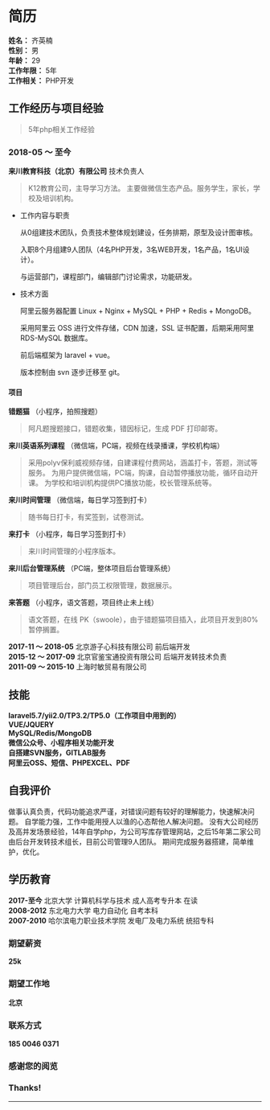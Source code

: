 # 简历
**姓名：** 齐英楠  
**性别：** 男  
**年龄：** 29  
**工作年限：** 5年  
**工作相关：** PHP开发


## 工作经历与项目经验
> 5年php相关工作经验

### 2018-05 ～ 至今 
**来川教育科技（北京）有限公司** 技术负责人
> K12教育公司，主导学习方法。
> 主要做微信生态产品。服务学生，家长，学校及培训机构。

* 工作内容与职责  

  从0组建技术团队，负责技术整体规划建设，任务排期，原型及设计图审核。 

  入职8个月组建9人团队（4名PHP开发，3名WEB开发，1名产品，1名UI设计）。 

  与运营部门，课程部门，编辑部门讨论需求，功能研发。

* 技术方面

  阿里云服务器配置 Linux + Nginx + MySQL + PHP + Redis + MongoDB。

  采用阿里云 OSS 进行文件存储，CDN 加速，SSL 证书配置，后期采用阿里 RDS-MySQL 数据库。

  前后端框架为 laravel + vue。

  版本控制由 svn 逐步迁移至 git。

#### 项目
**错题猫** （小程序，拍照搜题）  
> 阿凡题搜题接口，错题收集，错因标记，生成 PDF 打印邮寄。

**来川英语系列课程** （微信端，PC端，视频在线录播课，学校机构端） 
> 采用polyv保利威视频存储，自建课程付费网站，涵盖打卡，答题，测试等服务。
> 为用户提供微信端，PC端，购课，自动暂停播放功能，循环自动开课。
> 为学校和培训机构提供PC播放功能，校长管理系统等。

**来川时间管理** （微信端，每日学习签到打卡）  
> 随书每日打卡，有奖签到，试卷测试。

**来打卡** （小程序，每日学习签到打卡）  
> 来川时间管理的小程序版本。

**来川后台管理系统** （PC端，整体项目后台管理系统）  
> 项目管理后台，部门员工权限管理，数据展示。

**来答题** （小程序，语文答题，项目终止未上线）  
> 语文答题，在线 PK（swoole），由于错题猫项目插入，此项目开发到80%暂停搁置。

**2017-11 ～ 2018-05** 北京游子心科技有限公司 前后端开发  
**2015-12 ～ 2017-09** 北京官鉴宝通投资有限公司 后端开发转技术负责  
**2011-09 ～ 2015-10** 上海时敏贸易有限公司  

## 技能
**laravel5.7/yii2.0/TP3.2/TP5.0（工作项目中用到的）**  
**VUE/JQUERY**  
**MySQL/Redis/MongoDB**  
**微信公众号、小程序相关功能开发**  
**自搭建SVN服务，GITLAB服务**  
**阿里云OSS、短信、PHPEXCEL、PDF**  

## 自我评价

  做事认真负责，代码功能追求严谨，对错误问题有较好的理解能力，快速解决问题。
  自学能力强，工作中能用授人以渔的心态帮他人解决问题。
  没有大公司经历及高并发场景经验，14年自学php，为公司写库存管理网站，之后15年第二家公司由后台开发转技术组长，目前公司管理9人团队。
  期间完成服务器搭建，简单维护，优化。

## 学历教育

**2017-至今** 北京大学 计算机科学与技术 成人高考专升本 在读  
**2008-2012** 东北电力大学 电力自动化 自考本科  
**2007-2010** 哈尔滨电力职业技术学院 发电厂及电力系统 统招专科

### 期望薪资
**25k**

### 期望工作地
**北京**

### 联系方式
**185 0046 0371**

### 感谢您的阅览
### Thanks!
***
